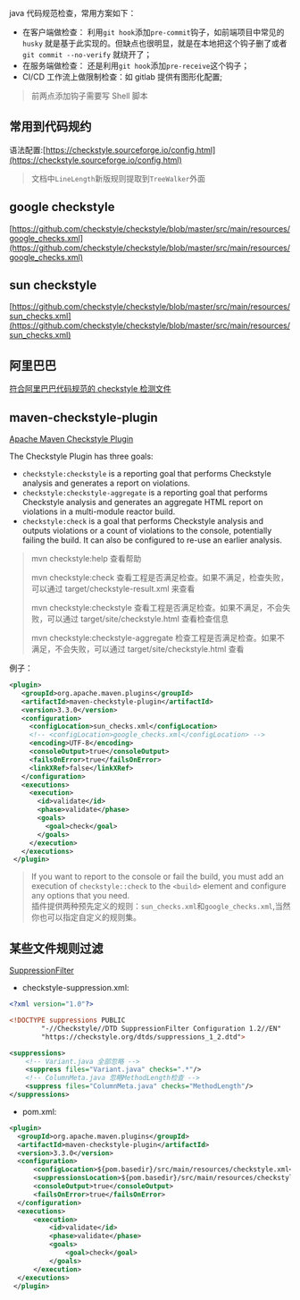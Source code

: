 java 代码规范检查，常用方案如下：

- 在客户端做检查： 利用`git hook`添加`pre-commit`钩子，如前端项目中常见的 `husky` 就是基于此实现的。但缺点也很明显，就是在本地把这个钩子删了或者 `git commit --no-verify` 就绕开了；
- 在服务端做检查： 还是利用`git hook`添加`pre-receive`这个钩子；
- CI/CD 工作流上做限制检查：如 gitlab 提供有图形化配置;

> 前两点添加钩子需要写 Shell 脚本

## 常用到代码规约

语法配置:[https://checkstyle.sourceforge.io/config.html](https://checkstyle.sourceforge.io/config.html)

> 文档中`LineLength`新版规则提取到`TreeWalker`外面

## google checkstyle

[https://github.com/checkstyle/checkstyle/blob/master/src/main/resources/google_checks.xml](https://github.com/checkstyle/checkstyle/blob/master/src/main/resources/google_checks.xml)

## sun checkstyle

[https://github.com/checkstyle/checkstyle/blob/master/src/main/resources/sun_checks.xml](https://github.com/checkstyle/checkstyle/blob/master/src/main/resources/sun_checks.xml)

## 阿里巴巴

[符合阿里巴巴代码规范的 checkstyle 检测文件](https://blog.csdn.net/KingBoyWorld/article/details/76082399)

## maven-checkstyle-plugin

[Apache Maven Checkstyle Plugin](https://maven.apache.org/plugins/maven-checkstyle-plugin/)

The Checkstyle Plugin has three goals:

- `checkstyle:checkstyle` is a reporting goal that performs Checkstyle analysis and generates a report on violations.
- `checkstyle:checkstyle-aggregate` is a reporting goal that performs Checkstyle analysis and generates an aggregate HTML report on violations in a multi-module reactor build.
- `checkstyle:check` is a goal that performs Checkstyle analysis and outputs violations or a count of violations to the console, potentially failing the build. It can also be configured to re-use an earlier analysis.

> mvn checkstyle:help 查看帮助
>
> mvn checkstyle:check 查看工程是否满足检查。如果不满足，检查失败，可以通过 target/checkstyle-result.xml 来查看
>
> mvn checkstyle:checkstyle 查看工程是否满足检查。如果不满足，不会失败，可以通过 target/site/checkstyle.html 查看检查信息
>
> mvn checkstyle:checkstyle-aggregate 检查工程是否满足检查。如果不满足，不会失败，可以通过 target/site/checkstyle.html 查看

例子：

```xml
<plugin>
   <groupId>org.apache.maven.plugins</groupId>
   <artifactId>maven-checkstyle-plugin</artifactId>
   <version>3.3.0</version>
   <configuration>
     <configLocation>sun_checks.xml</configLocation>
     <!-- <configLocation>google_checks.xml</configLocation> -->
     <encoding>UTF-8</encoding>
     <consoleOutput>true</consoleOutput>
     <failsOnError>true</failsOnError>
     <linkXRef>false</linkXRef>
   </configuration>
   <executions>
     <execution>
       <id>validate</id>
       <phase>validate</phase>
       <goals>
         <goal>check</goal>
       </goals>
     </execution>
   </executions>
 </plugin>
```

> If you want to report to the console or fail the build, you must add an execution of `checkstyle::check` to the `<build>` element and configure any options that you need.  
> 插件提供两种预先定义的规则：`sun_checks.xml`和`google_checks.xml`,当然你也可以指定自定义的规则集。

## 某些文件规则过滤

[SuppressionFilter](https://checkstyle.org/filters/suppressionfilter.html)

- checkstyle-suppression.xml:

```xml
<?xml version="1.0"?>

<!DOCTYPE suppressions PUBLIC
        "-//Checkstyle//DTD SuppressionFilter Configuration 1.2//EN"
        "https://checkstyle.org/dtds/suppressions_1_2.dtd">

<suppressions>
    <!-- Variant.java 全部忽略 -->
    <suppress files="Variant.java" checks=".*"/>
    <!-- ColumnMeta.java 忽略MethodLength检查 -->
    <suppress files="ColumnMeta.java" checks="MethodLength"/>
</suppressions>
```

- pom.xml:

```xml
<plugin>
  <groupId>org.apache.maven.plugins</groupId>
  <artifactId>maven-checkstyle-plugin</artifactId>
  <version>3.3.0</version>
  <configuration>
      <configLocation>${pom.basedir}/src/main/resources/checkstyle.xml</configLocation>
      <suppressionsLocation>${pom.basedir}/src/main/resources/checkstyle-suppression.xml</suppressionsLocation>
      <consoleOutput>true</consoleOutput>
      <failsOnError>true</failsOnError>
  </configuration>
  <executions>
      <execution>
          <id>validate</id>
          <phase>validate</phase>
          <goals>
              <goal>check</goal>
          </goals>
      </execution>
  </executions>
 </plugin>
```
